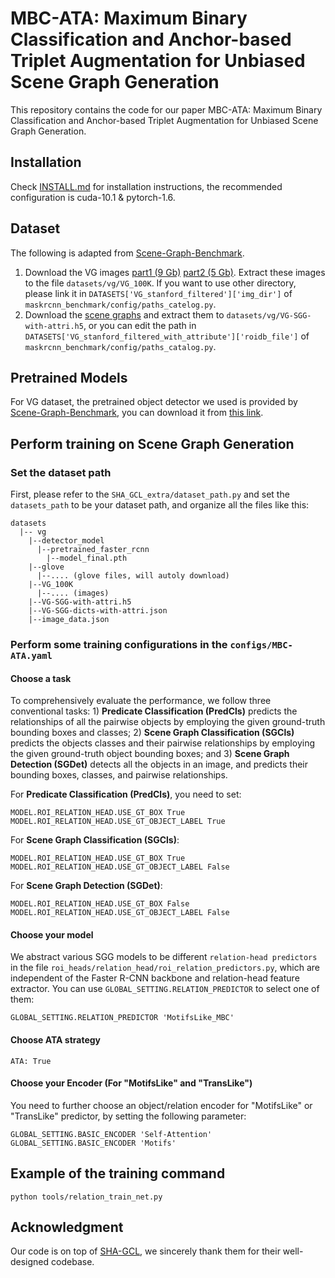 # MBC-ATA: Maximum Binary Classification and Anchor-based Triplet Augmentation for Unbiased Scene Graph Generation

This repository contains the code for our paper MBC-ATA: Maximum Binary Classification and Anchor-based Triplet Augmentation for Unbiased Scene Graph Generation.

## Installation

Check [INSTALL.md](https://github.com/zhanghaocodes/MBC-ATA/blob/master/INSTALL.md) for installation instructions, the recommended configuration is cuda-10.1 & pytorch-1.6.

## Dataset

The following is adapted from [Scene-Graph-Benchmark](https://github.com/KaihuaTang/Scene-Graph-Benchmark.pytorch).

1. Download the VG images [part1 (9 Gb)](https://cs.stanford.edu/people/rak248/VG_100K_2/images.zip) [part2 (5 Gb)](https://cs.stanford.edu/people/rak248/VG_100K_2/images2.zip). Extract these images to the file `datasets/vg/VG_100K`. If you want to use other directory, please link it in `DATASETS['VG_stanford_filtered']['img_dir']` of `maskrcnn_benchmark/config/paths_catelog.py`.
2. Download the [scene graphs](https://1drv.ms/u/s!AjK8-t5JiDT1kxyaarJPzL7KByZs?e=bBffxj) and extract them to `datasets/vg/VG-SGG-with-attri.h5`, or you can edit the path in `DATASETS['VG_stanford_filtered_with_attribute']['roidb_file']` of `maskrcnn_benchmark/config/paths_catalog.py`.

## Pretrained Models

For VG dataset, the pretrained object detector we used is provided by [Scene-Graph-Benchmark](https://github.com/KaihuaTang/Scene-Graph-Benchmark.pytorch), you can download it from [this link](https://1drv.ms/u/s!AjK8-t5JiDT1kxT9s3JwIpoGz4cA?e=usU6TR).

## Perform training on Scene Graph Generation

### Set the dataset path

First, please refer to the `SHA_GCL_extra/dataset_path.py` and set the `datasets_path` to be your dataset path, and organize all the files like this:

```
datasets
  |-- vg
    |--detector_model
      |--pretrained_faster_rcnn
        |--model_final.pth   
    |--glove
      |--.... (glove files, will autoly download)
    |--VG_100K
      |--.... (images)
    |--VG-SGG-with-attri.h5 
    |--VG-SGG-dicts-with-attri.json
    |--image_data.json    

```



### Perform some training configurations in the   `configs/MBC-ATA.yaml` 

#### Choose a task

To comprehensively evaluate the performance, we follow three conventional tasks: 1) **Predicate Classification (PredCls)** predicts the relationships of all the pairwise objects by employing the given ground-truth bounding boxes and classes; 2) **Scene Graph Classification (SGCls)** predicts the objects classes and their pairwise relationships by employing the given ground-truth object bounding boxes; and 3) **Scene Graph Detection (SGDet)** detects all the objects in an image, and predicts their bounding boxes, classes, and pairwise relationships.

For **Predicate Classification (PredCls)**, you need to set:

```
MODEL.ROI_RELATION_HEAD.USE_GT_BOX True MODEL.ROI_RELATION_HEAD.USE_GT_OBJECT_LABEL True
```

For **Scene Graph Classification (SGCls)**:

```
MODEL.ROI_RELATION_HEAD.USE_GT_BOX True MODEL.ROI_RELATION_HEAD.USE_GT_OBJECT_LABEL False
```

For **Scene Graph Detection (SGDet)**:

```
MODEL.ROI_RELATION_HEAD.USE_GT_BOX False MODEL.ROI_RELATION_HEAD.USE_GT_OBJECT_LABEL False
```

#### Choose your model

We abstract various SGG models to be different `relation-head predictors` in the file `roi_heads/relation_head/roi_relation_predictors.py`, which are independent of the Faster R-CNN backbone and relation-head feature extractor. You can use `GLOBAL_SETTING.RELATION_PREDICTOR` to select one of them:

```
GLOBAL_SETTING.RELATION_PREDICTOR 'MotifsLike_MBC'
```

#### Choose ATA strategy 

```
ATA: True
```



#### Choose your Encoder (For "MotifsLike" and "TransLike")

You need to further choose an object/relation encoder for "MotifsLike" or "TransLike" predictor, by setting the following parameter:

```
GLOBAL_SETTING.BASIC_ENCODER 'Self-Attention'
GLOBAL_SETTING.BASIC_ENCODER 'Motifs'
```

## Example of the training command

```
python tools/relation_train_net.py
```



## Acknowledgment

Our code is on top of [SHA-GCL](https://github.com/dongxingning/SHA-GCL-for-SGG), we sincerely thank them for their well-designed codebase.